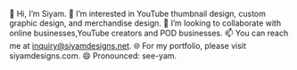 👋 Hi, I’m Siyam.
👀 I’m interested in YouTube thumbnail design, custom graphic design, and merchandise design.
💞 I’m looking to collaborate with online businesses,YouTube creators and POD businesses.
📫 You can reach me at inquiry@siyamdesigns.net.
🌐 For my portfolio, please visit siyamdesigns.com.
😄 Pronounced: see-yam.

<!---
siyam-designs/siyam-designs is a ✨ special ✨ repository because its `README.md` (this file) appears on your GitHub profile.
You can click the Preview link to take a look at your changes.
--->
